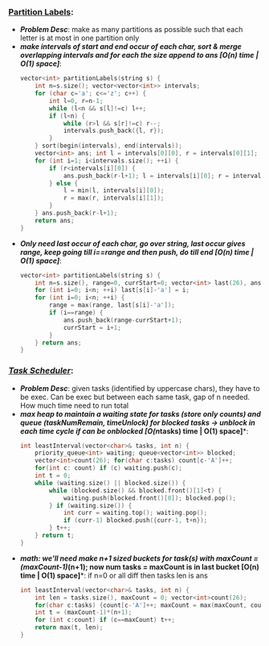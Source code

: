 ### [Partition Labels](https://leetcode.com/problems/partition-labels/):
- ***Problem Desc***: make as many partitions as possible such that each letter is at most in one partition only
- ***make intervals of start and end occur of each char, sort & merge overlapping intervals and for each the size append to ans [O(n) time | O(1) space]***:
  ```cpp
  vector<int> partitionLabels(string s) {
      int n=s.size(); vector<vector<int>> intervals;
      for (char c='a'; c<='z'; c++) {
          int l=0, r=n-1;
          while (l<n && s[l]!=c) l++;
          if (l<n) {
              while (r>l && s[r]!=c) r--;
              intervals.push_back({l, r});
          }
      } sort(begin(intervals), end(intervals)); 
      vector<int> ans; int l = intervals[0][0], r = intervals[0][1];
      for (int i=1; i<intervals.size(); ++i) {
          if (r<intervals[i][0]) {
              ans.push_back(r-l+1); l = intervals[i][0]; r = intervals[i][1];
          } else {
              l = min(l, intervals[i][0]); 
              r = max(r, intervals[i][1]); 
          }
      } ans.push_back(r-l+1);
      return ans;
  }
  ```
- ***Only need last occur of each char, go over string, last occur gives range, keep going till i==range and then push, do till end [O(n) time | O(1) space]***:
  ```cpp
  vector<int> partitionLabels(string s) {
      int n=s.size(), range=0, currStart=0; vector<int> last(26), ans;
      for (int i=0; i<n; ++i) last[s[i]-'a'] = i;
      for (int i=0; i<n; ++i) {
          range = max(range, last[s[i]-'a']);
          if (i==range) {
              ans.push_back(range-currStart+1);
              currStart = i+1;
          }
      } return ans;
  }
  ```

### ***[Task Scheduler](https://leetcode.com/problems/task-scheduler/)***:
- ***Problem Desc***: given tasks (identified by uppercase chars), they have to be exec. Can be exec but between each same task, gap of n needed. How much time need to run total
- ***max heap to maintain a waiting state for tasks (store only counts) and queue (taskNumRemain, timeUnlock) for blocked tasks -> unblock in each time cycle if can be onblocked [O(n*tasks) time | O(1) space]***:
  ```cpp
  int leastInterval(vector<char>& tasks, int n) {
      priority_queue<int> waiting; queue<vector<int>> blocked;
      vector<int>count(26); for(char c:tasks) count[c-'A']++;
      for(int c: count) if (c) waiting.push(c);
      int t = 0;
      while (waiting.size() || blocked.size()) {
          while (blocked.size() && blocked.front()[1]<t) {
              waiting.push(blocked.front()[0]); blocked.pop();
          } if (waiting.size()) {
              int curr = waiting.top(); waiting.pop();
              if (curr-1) blocked.push({curr-1, t+n});
          } t++;
      } return t;
  }
  ```
- ***math: we'll need make n+1 sized buckets for task(s) with maxCount = (maxCount-1)*(n+1); now num tasks = maxCount is in last bucket [O(n) time | O(1) space]***: if n=0 or all diff then tasks len is ans
  ```cpp
  int leastInterval(vector<char>& tasks, int n) {
      int len = tasks.size(), maxCount = 0; vector<int>count(26); 
      for(char c:tasks) {count[c-'A']++; maxCount = max(maxCount, count[c-'A']);}
      int t = (maxCount-1)*(n+1);
      for (int c:count) if (c==maxCount) t++;
      return max(t, len);
  }
  ```
